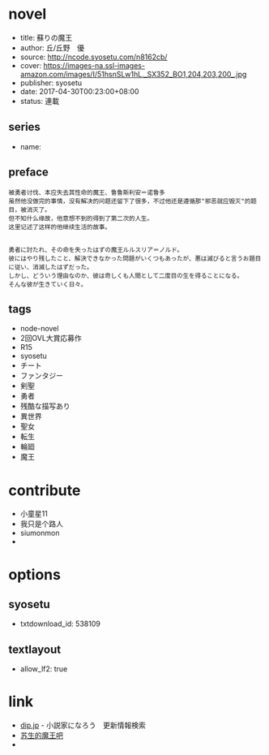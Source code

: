 # novel

- title: 蘇りの魔王
- author: 丘/丘野　優
- source: http://ncode.syosetu.com/n8162cb/
- cover: https://images-na.ssl-images-amazon.com/images/I/51hsnSLw1hL._SX352_BO1,204,203,200_.jpg
- publisher: syosetu
- date: 2017-04-30T00:23:00+08:00
- status: 連載

## series

- name:

## preface


```
被勇者讨伐、本应失去其性命的魔王、鲁鲁斯利安＝诺鲁多  
虽然他没做完的事情，没有解决的问题还留下了很多，不过他还是遵循那"邪恶就应毁灭"的题目，被消灭了。  
但不知什么缘故，他意想不到的得到了第二次的人生。  
这里记述了这样的他继续生活的故事。


勇者に討たれ、その命を失ったはずの魔王ルルスリア＝ノルド。
彼にはやり残したこと、解決できなかった問題がいくつもあったが、悪は滅びると言うお題目に従い、消滅したはずだった。
しかし、どういう理由なのか、彼は奇しくも人間として二度目の生を得ることになる。
そんな彼が生きていく日々。
```

## tags

- node-novel
- 2回OVL大賞応募作
- R15
- syosetu
- チート
- ファンタジー
- 剣聖
- 勇者
- 残酷な描写あり
- 異世界
- 聖女
- 転生
- 輪廻
- 魔王

# contribute

- 小童星11
- 我只是个路人
- siumonmon
- 

# options

## syosetu

- txtdownload_id: 538109

## textlayout

- allow_lf2: true

# link

- [dip.jp](https://narou.dip.jp/search.php?text=n8162cb&novel=all&genre=all&new_genre=all&length=0&down=0&up=100) - 小説家になろう　更新情報検索
- [苏生的魔王吧](https://tieba.baidu.com/f?kw=%E8%8B%8F%E7%94%9F%E7%9A%84%E9%AD%94%E7%8E%8B&ie=utf-8&tp=0 "")
- 


